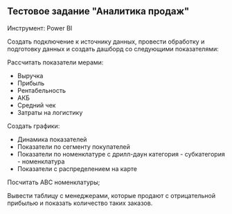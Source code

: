 ## Тестовое задание "Аналитика продаж"

Инструмент: Power BI

Создать подключение к источнику данных, провести обработку и подготовку данных и создать дашборд со следующими показателями:

Рассчитать показатели мерами:
* Выручка
* Прибыль
* Рентабельность
* АКБ
* Средний чек
* Затраты на логистику

Создать графики:
* Динамика показателей
* Показатели по сегменту покупателей
* Показатели по номенклатуре с дрилл-даун категория - субкатегория - номенклатура
* Показатели с распределением на карте

Посчитать АВС номенклатуры;

Вывести таблицу с менеджерами, которые продают с отрицательной прибылью и показать количество таких заказов.

